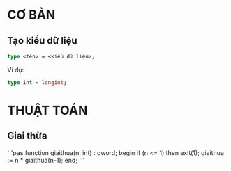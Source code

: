 # CƠ BẢN
## Tạo kiểu dữ liệu
```pas
type <tên> = <kiểu dữ liệu>;
```
Ví dụ:
```pas
type int = longint;
```
# THUẬT TOÁN
## Giai thừa
'''pas
function giaithua(n: int) : qword;
  begin
    if (n <= 1) then exit(1);
    giaithua := n * giaithua(n-1);
  end;
'''